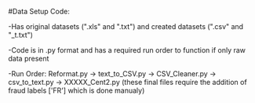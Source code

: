 #Data Setup Code:

-Has original datasets (".xls" and ".txt") and created datasets (".csv" and "_t.txt")

-Code is in .py format and has a required run order to function if only raw data present

-Run Order: Reformat.py -> text_to_CSV.py -> CSV_Cleaner.py -> csv_to_text.py -> XXXXX_Cent2.py (these final files require the addition of fraud labels ['FR'] which is done manualy)

